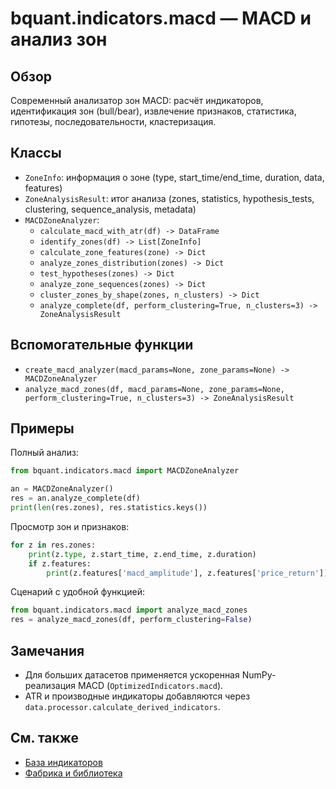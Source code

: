 # bquant.indicators.macd — MACD и анализ зон

## Обзор

Современный анализатор зон MACD: расчёт индикаторов, идентификация зон (bull/bear), извлечение признаков, статистика, гипотезы, последовательности, кластеризация.

## Классы

- `ZoneInfo`: информация о зоне (type, start_time/end_time, duration, data, features)
- `ZoneAnalysisResult`: итог анализа (zones, statistics, hypothesis_tests, clustering, sequence_analysis, metadata)
- `MACDZoneAnalyzer`:
  - `calculate_macd_with_atr(df) -> DataFrame`
  - `identify_zones(df) -> List[ZoneInfo]`
  - `calculate_zone_features(zone) -> Dict`
  - `analyze_zones_distribution(zones) -> Dict`
  - `test_hypotheses(zones) -> Dict`
  - `analyze_zone_sequences(zones) -> Dict`
  - `cluster_zones_by_shape(zones, n_clusters) -> Dict`
  - `analyze_complete(df, perform_clustering=True, n_clusters=3) -> ZoneAnalysisResult`

## Вспомогательные функции

- `create_macd_analyzer(macd_params=None, zone_params=None) -> MACDZoneAnalyzer`
- `analyze_macd_zones(df, macd_params=None, zone_params=None, perform_clustering=True, n_clusters=3) -> ZoneAnalysisResult`

## Примеры

Полный анализ:
```python
from bquant.indicators.macd import MACDZoneAnalyzer

an = MACDZoneAnalyzer()
res = an.analyze_complete(df)
print(len(res.zones), res.statistics.keys())
```

Просмотр зон и признаков:
```python
for z in res.zones:
    print(z.type, z.start_time, z.end_time, z.duration)
    if z.features:
        print(z.features['macd_amplitude'], z.features['price_return'])
```

Сценарий с удобной функцией:
```python
from bquant.indicators.macd import analyze_macd_zones
res = analyze_macd_zones(df, perform_clustering=False)
```

## Замечания

- Для больших датасетов применяется ускоренная NumPy-реализация MACD (`OptimizedIndicators.macd`).
- ATR и производные индикаторы добавляются через `data.processor.calculate_derived_indicators`.

## См. также

- [База индикаторов](base.md)
- [Фабрика и библиотека](factory.md)
